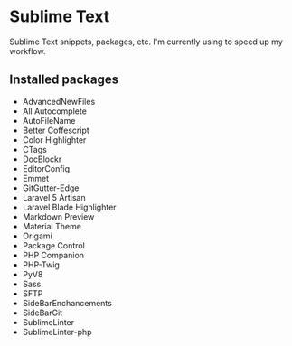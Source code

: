 # Sublime Text
Sublime Text snippets, packages, etc. I'm currently using to speed up my workflow.

## Installed packages
- AdvancedNewFiles
- All Autocomplete
- AutoFileName
- Better Coffescript
- Color Highlighter
- CTags
- DocBlockr
- EditorConfig
- Emmet
- GitGutter-Edge
- Laravel 5 Artisan
- Laravel Blade Highlighter
- Markdown Preview
- Material Theme
- Origami
- Package Control
- PHP Companion
- PHP-Twig
- PyV8
- Sass
- SFTP
- SideBarEnchancements
- SideBarGit
- SublimeLinter
- SublimeLinter-php
